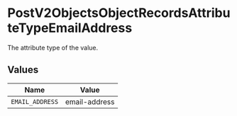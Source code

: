 # PostV2ObjectsObjectRecordsAttributeTypeEmailAddress

The attribute type of the value.


## Values

| Name            | Value           |
| --------------- | --------------- |
| `EMAIL_ADDRESS` | email-address   |